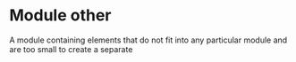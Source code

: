 # Module other

A module containing elements that do not fit into any particular module and are too small to create a separate
